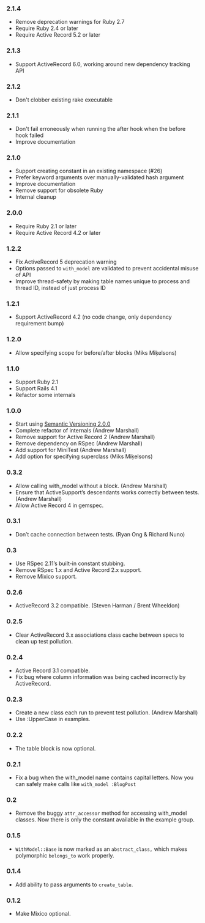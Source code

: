 ### 2.1.4

- Remove deprecation warnings for Ruby 2.7
- Require Ruby 2.4 or later
- Require Active Record 5.2 or later

### 2.1.3

- Support ActiveRecord 6.0, working around new dependency tracking API

### 2.1.2

- Don't clobber existing rake executable

### 2.1.1

- Don't fail erroneously when running the after hook when the before hook failed
- Improve documentation

### 2.1.0

- Support creating constant in an existing namespace (#26)
- Prefer keyword arguments over manually-validated hash argument
- Improve documentation
- Remove support for obsolete Ruby
- Internal cleanup

### 2.0.0

- Require Ruby 2.1 or later
- Require Active Record 4.2 or later

### 1.2.2

- Fix ActiveRecord 5 deprecation warning
- Options passed to `with_model` are validated to prevent accidental misuse of API
- Improve thread-safety by making table names unique to process and thread ID, instead of just process ID

### 1.2.1

- Support ActiveRecord 4.2 (no code change, only dependency requirement bump)

### 1.2.0

- Allow specifying scope for before/after blocks (Miks Miķelsons)

### 1.1.0
- Support Ruby 2.1
- Support Rails 4.1
- Refactor some internals

### 1.0.0
- Start using [Semantic Versioning 2.0.0](http://semver.org/spec/v2.0.0.html)
- Complete refactor of internals (Andrew Marshall)
- Remove support for Active Record 2 (Andrew Marshall)
- Remove dependency on RSpec (Andrew Marshall)
- Add support for MiniTest (Andrew Marshall)
- Add option for specifying superclass (Miks Miķelsons)

### 0.3.2

- Allow calling with_model without a block. (Andrew Marshall)
- Ensure that ActiveSupport’s descendants works correctly between tests. (Andrew Marshall)
- Allow Active Record 4 in gemspec.

### 0.3.1

- Don’t cache connection between tests. (Ryan Ong & Richard Nuno)

### 0.3

- Use RSpec 2.11’s built-in constant stubbing.
- Remove RSpec 1.x and Active Record 2.x support.
- Remove Mixico support.

### 0.2.6

- ActiveRecord 3.2 compatible. (Steven Harman / Brent Wheeldon)

### 0.2.5

- Clear ActiveRecord 3.x associations class cache between specs to clean up test pollution.

### 0.2.4

- Active Record 3.1 compatible.
- Fix bug where column information was being cached incorrectly by ActiveRecord.

### 0.2.3

- Create a new class each run to prevent test pollution. (Andrew Marshall)
- Use :UpperCase in examples.

### 0.2.2

- The table block is now optional.

### 0.2.1

- Fix a bug when the with_model name contains capital letters. Now you can safely make calls like `with_model :BlogPost`

### 0.2

- Remove the buggy `attr_accessor` method for accessing with_model classes. Now there is only the constant available in the example group.

### 0.1.5

- `WithModel::Base` is now marked as an `abstract_class,` which makes polymorphic `belongs_to` work properly.

### 0.1.4

- Add ability to pass arguments to `create_table`.

### 0.1.2

- Make Mixico optional.
